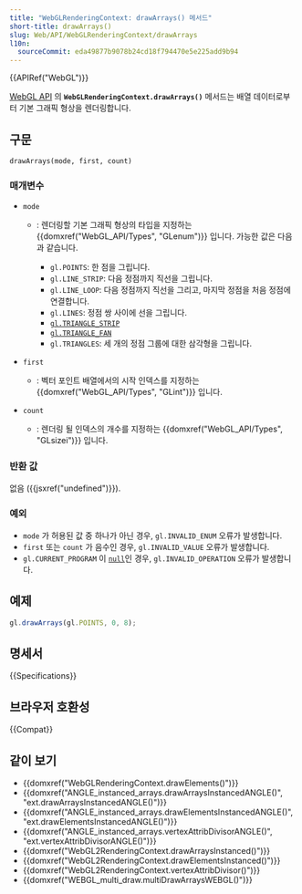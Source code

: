 ```yaml
---
title: "WebGLRenderingContext: drawArrays() 메서드"
short-title: drawArrays()
slug: Web/API/WebGLRenderingContext/drawArrays
l10n:
  sourceCommit: eda49877b9078b24cd18f794470e5e225add9b94
---
```


{{APIRef("WebGL")}}

[WebGL API](/ko/docs/Web/API/WebGL_API) 의 **`WebGLRenderingContext.drawArrays()`** 메서드는 배열 데이터로부터 기본 그래픽 형상을 렌더링합니다.

## 구문

```js-nolint
drawArrays(mode, first, count)
```

### 매개변수

- `mode`

  - : 렌더링할 기본 그래픽 형상의 타입을 지정하는 {{domxref("WebGL_API/Types", "GLenum")}} 입니다. 가능한 값은 다음과 같습니다.

    - `gl.POINTS`: 한 점을 그립니다.
    - `gl.LINE_STRIP`: 다음 정점까지 직선을 그립니다.
    - `gl.LINE_LOOP`: 다음 정점까지 직선을 그리고, 마지막 정점을 처음 정점에 연결합니다.
    - `gl.LINES`: 정점 쌍 사이에 선을 그립니다.
    - [`gl.TRIANGLE_STRIP`](https://en.wikipedia.org/wiki/Triangle_strip)
    - [`gl.TRIANGLE_FAN`](https://en.wikipedia.org/wiki/Triangle_fan)
    - `gl.TRIANGLES`: 세 개의 정점 그룹에 대한 삼각형을 그립니다.

- `first`
  - : 벡터 포인트 배열에서의 시작 인덱스를 지정하는 {{domxref("WebGL_API/Types", "GLint")}} 입니다.
- `count`
  - : 렌더링 될 인덱스의 개수를 지정하는 {{domxref("WebGL_API/Types", "GLsizei")}} 입니다.

### 반환 값

없음 ({{jsxref("undefined")}}).

### 예외

- `mode` 가 허용된 값 중 하나가 아닌 경우,
  `gl.INVALID_ENUM` 오류가 발생합니다.
- `first` 또는 `count` 가 음수인 경우,
  `gl.INVALID_VALUE` 오류가 발생합니다.
- `gl.CURRENT_PROGRAM` 이 [`null`](/ko/docs/Web/JavaScript/Reference/Operators/null)인 경우,
  `gl.INVALID_OPERATION` 오류가 발생합니다.

## 예제

```js
gl.drawArrays(gl.POINTS, 0, 8);
```

## 명세서

{{Specifications}}

## 브라우저 호환성

{{Compat}}

## 같이 보기

- {{domxref("WebGLRenderingContext.drawElements()")}}
- {{domxref("ANGLE_instanced_arrays.drawArraysInstancedANGLE()",
    "ext.drawArraysInstancedANGLE()")}}
- {{domxref("ANGLE_instanced_arrays.drawElementsInstancedANGLE()",
    "ext.drawElementsInstancedANGLE()")}}
- {{domxref("ANGLE_instanced_arrays.vertexAttribDivisorANGLE()",
    "ext.vertexAttribDivisorANGLE()")}}
- {{domxref("WebGL2RenderingContext.drawArraysInstanced()")}}
- {{domxref("WebGL2RenderingContext.drawElementsInstanced()")}}
- {{domxref("WebGL2RenderingContext.vertexAttribDivisor()")}}
- {{domxref("WEBGL_multi_draw.multiDrawArraysWEBGL()")}}
